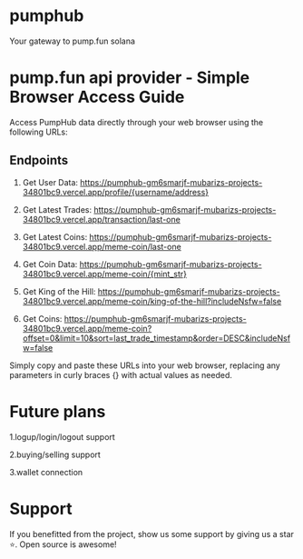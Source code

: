 # pumphub
Your gateway to pump.fun solana
# pump.fun api provider  - Simple Browser Access Guide

Access PumpHub data directly through your web browser using the following URLs:

## Endpoints

1. Get User Data:
   https://pumphub-gm6smarjf-mubarizs-projects-34801bc9.vercel.app/profile/{username/address}


2. Get Latest Trades:
   https://pumphub-gm6smarjf-mubarizs-projects-34801bc9.vercel.app/transaction/last-one

3. Get Latest Coins:
   https://pumphub-gm6smarjf-mubarizs-projects-34801bc9.vercel.app/meme-coin/last-one

4. Get Coin Data:
   https://pumphub-gm6smarjf-mubarizs-projects-34801bc9.vercel.app/meme-coin/{mint_str}
  

5. Get King of the Hill:
   https://pumphub-gm6smarjf-mubarizs-projects-34801bc9.vercel.app/meme-coin/king-of-the-hill?includeNsfw=false

6. Get Coins:
   https://pumphub-gm6smarjf-mubarizs-projects-34801bc9.vercel.app/meme-coin?offset=0&limit=10&sort=last_trade_timestamp&order=DESC&includeNsfw=false

Simply copy and paste these URLs into your web browser, replacing any parameters in curly braces {} with actual values as needed.
# Future plans
1.logup/login/logout support

2.buying/selling support

3.wallet connection 
# Support
If you benefitted from the project, show us some support by giving us a star ⭐. Open source is awesome!
